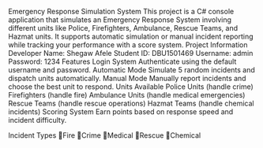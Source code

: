 Emergency Response Simulation System
This project is a C# console application that simulates an Emergency Response System involving different units like Police, Firefighters, Ambulance, Rescue Teams, and Hazmat units.
It supports automatic simulation or manual incident reporting while tracking your performance with a score system.
Project Information
Developer Name: Shegaw Afele
Student ID: DBU1501469
Username: admin
Password: 1234
Features
Login System
Authenticate using the default username and password.
Automatic Mode
Simulate 5 random incidents and dispatch units automatically.
Manual Mode
Manually report incidents and choose the best unit to respond.
Units Available
Police Units (handle crime)
Firefighters (handle fire)
Ambulance Units (handle medical emergencies)
Rescue Teams (handle rescue operations)
Hazmat Teams (handle chemical incidents)
Scoring System
Earn points based on response speed and incident difficulty.

Incident Types
Fire
Crime
Medical
Rescue
Chemical

